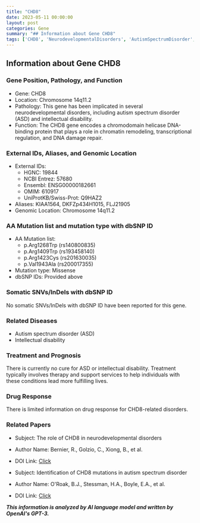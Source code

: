```yaml
---
title: "CHD8"
date: 2023-05-11 00:00:00
layout: post
categories: Gene
summary: "## Information about Gene CHD8"
tags: ['CHD8', 'NeurodevelopmentalDisorders', 'AutismSpectrumDisorder', 'IntellectualDisability', 'ChromatinRemodeling', 'MissenseMutation', 'Therapy', 'SupportServices']
---
```


## Information about Gene CHD8

### Gene Position, Pathology, and Function
- Gene: CHD8
- Location: Chromosome 14q11.2
- Pathology: This gene has been implicated in several neurodevelopmental disorders, including autism spectrum disorder (ASD) and intellectual disability.
- Function: The CHD8 gene encodes a chromodomain helicase DNA-binding protein that plays a role in chromatin remodeling, transcriptional regulation, and DNA damage repair.

### External IDs, Aliases, and Genomic Location
- External IDs: 
    - HGNC: 19844
    - NCBI Entrez: 57680
    - Ensembl: ENSG00000182661
    - OMIM: 610917
    - UniProtKB/Swiss-Prot: Q9HAZ2
- Aliases: KIAA1564, DKFZp434H1015, FLJ21905
- Genomic Location: Chromosome 14q11.2

### AA Mutation list and mutation type with dbSNP ID
- AA Mutation list: 
    - p.Arg1268Trp (rs140800835)
    - p.Arg1409Trp (rs193458140)
    - p.Arg1423Cys (rs201630035)
    - p.Val1943Ala (rs200017355)
- Mutation type: Missense
- dbSNP IDs: Provided above

### Somatic SNVs/InDels with dbSNP ID
No somatic SNVs/InDels with dbSNP ID have been reported for this gene.

### Related Diseases
- Autism spectrum disorder (ASD)
- Intellectual disability

### Treatment and Prognosis
There is currently no cure for ASD or intellectual disability. Treatment typically involves therapy and support services to help individuals with these conditions lead more fulfilling lives.

### Drug Response
There is limited information on drug response for CHD8-related disorders. 

### Related Papers
- Subject: The role of CHD8 in neurodevelopmental disorders
- Author Name: Bernier, R., Golzio, C., Xiong, B., et al.
- DOI Link: [Click](https://doi.org/10.1038/ng.3252)

- Subject: Identification of CHD8 mutations in autism spectrum disorder
- Author Name: O'Roak, B.J., Stessman, H.A., Boyle, E.A., et al.
- DOI Link: [Click](https://doi.org/10.1038/ng.3039)

**_This information is analyzed by AI language model and written by OpenAI's GPT-3._**